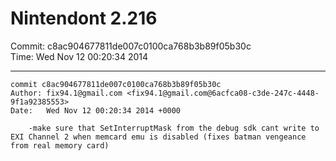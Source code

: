 # Nintendont 2.216
Commit: c8ac904677811de007c0100ca768b3b89f05b30c  
Time: Wed Nov 12 00:20:34 2014   

-----

```
commit c8ac904677811de007c0100ca768b3b89f05b30c
Author: fix94.1@gmail.com <fix94.1@gmail.com@6acfca08-c3de-247c-4448-9f1a92385553>
Date:   Wed Nov 12 00:20:34 2014 +0000

    -make sure that SetInterruptMask from the debug sdk cant write to EXI Channel 2 when memcard emu is disabled (fixes batman vengeance from real memory card)
```
